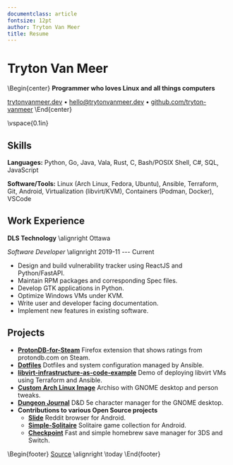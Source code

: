 ```yaml
---
documentclass: article
fontsize: 12pt
author: Tryton Van Meer
title: Resume
---
```


# Tryton Van Meer

\Begin{center}
**Programmer who loves Linux and all things computers**

[trytonvanmeer.dev](https://trytonvanmeer.dev)
• [hello@trytonvanmeer.dev](mailto:hello@trytonvanmeer.dev)
• [github.com/tryton-vanmeer](https://github.com/tryton-vanmeer)
\End{center}

\vspace{0.1in}

## Skills

**Languages:** Python, Go, Java, Vala, Rust, C, Bash/POSIX Shell, C#, SQL, JavaScript

**Software/Tools:** Linux (Arch Linux, Fedora, Ubuntu), Ansible, Terraform, Git, Android, Virtualization (libvirt/KVM), Containers (Podman, Docker), VSCode

## Work Experience

**DLS Technology** \alignright Ottawa

*Software Developer* \alignright 2019-11 --- Current

+ Design and build vulnerability tracker using ReactJS and Python/FastAPI.
+ Maintain RPM packages and corresponding Spec files.
+ Develop GTK applications in Python.
+ Optimize Windows VMs under KVM.
+ Write user and developer facing documentation.
+ Implement new features in existing software.

## Projects

+ **[ProtonDB-for-Steam](https://github.com/tryton-vanmeer/ProtonDB-for-Steam)** Firefox extension that shows ratings from protondb.com on Steam.
+ **[Dotfiles](https://github.com/tryton-vanmeer/dotfiles)** Dotfiles and system configuration managed by Ansible.
+ **[libvirt-infrastructure-as-code-example](https://github.com/tryton-vanmeer/libvirt-infrastructure-as-code-example)** Demo of deploying libvirt VMs using Terraform and Ansible.
+ **[Custom Arch Linux Image](https://github.com/tryton-vanmeer/archlinux)** Archiso with GNOME desktop and person tweaks.
+ **[Dungeon Journal](https://github.com/tryton-vanmeer/DungeonJournal)** D&D 5e character manager for the GNOME desktop.
+ **Contributions to various Open Source projects**
    + **[Slide](https://github.com/ccrama/Slide)** Reddit browser for Android.
    + **[Simple-Solitaire](https://github.com/TobiasBielefeld/Simple-Solitaire)** Solitaire game collection for Android.
    + **[Checkpoint](https://github.com/FlagBrew/Checkpoint)** Fast and simple homebrew save manager for 3DS and Switch.

\Begin{footer}
[Source](https://github.com/tryton-vanmeer/Resume) \alignright \today
\End{footer}
